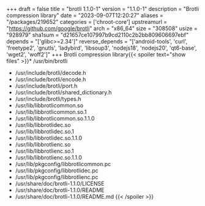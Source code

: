 +++
draft = false
title = "brotli 1.1.0-1"
version = "1.1.0-1"
description = "Brotli compression library"
date = "2023-09-07T12:20:27"
aliases = "/packages/219652"
categories = ['chroot-core']
upstreamurl = "https://github.com/google/brotli"
arch = "x86_64"
size = "308508"
usize = "928979"
sha1sum = "d21657ce107997b9cd2110c2b2bb809606697ebf"
depends = "['glibc>=2.34']"
reverse_depends = "['android-tools', 'curl', 'freetype2', 'gnutls', 'ladybird', 'libsoup3', 'nodejs18', 'nodejs20', 'qt6-base', 'wget2', 'woff2']"
+++
Brotli compression library{{< spoiler text="show files" >}}* /usr/bin/brotli
* /usr/include/brotli/decode.h
* /usr/include/brotli/encode.h
* /usr/include/brotli/port.h
* /usr/include/brotli/shared_dictionary.h
* /usr/include/brotli/types.h
* /usr/lib/libbrotlicommon.so
* /usr/lib/libbrotlicommon.so.1
* /usr/lib/libbrotlicommon.so.1.1.0
* /usr/lib/libbrotlidec.so
* /usr/lib/libbrotlidec.so.1
* /usr/lib/libbrotlidec.so.1.1.0
* /usr/lib/libbrotlienc.so
* /usr/lib/libbrotlienc.so.1
* /usr/lib/libbrotlienc.so.1.1.0
* /usr/lib/pkgconfig/libbrotlicommon.pc
* /usr/lib/pkgconfig/libbrotlidec.pc
* /usr/lib/pkgconfig/libbrotlienc.pc
* /usr/share/doc/brotli-1.1.0/LICENSE
* /usr/share/doc/brotli-1.1.0/README
* /usr/share/doc/brotli-1.1.0/README.md
{{< /spoiler >}}